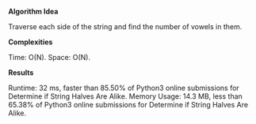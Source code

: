 **Algorithm Idea**

Traverse each side of the string and find the 
number of vowels in them.

**Complexities**

Time: O(N).
Space: O(N).

**Results**

Runtime: 32 ms, faster than 85.50% of Python3 online submissions for Determine if String Halves Are Alike.
Memory Usage: 14.3 MB, less than 65.38% of Python3 online submissions for Determine if String Halves Are Alike.

